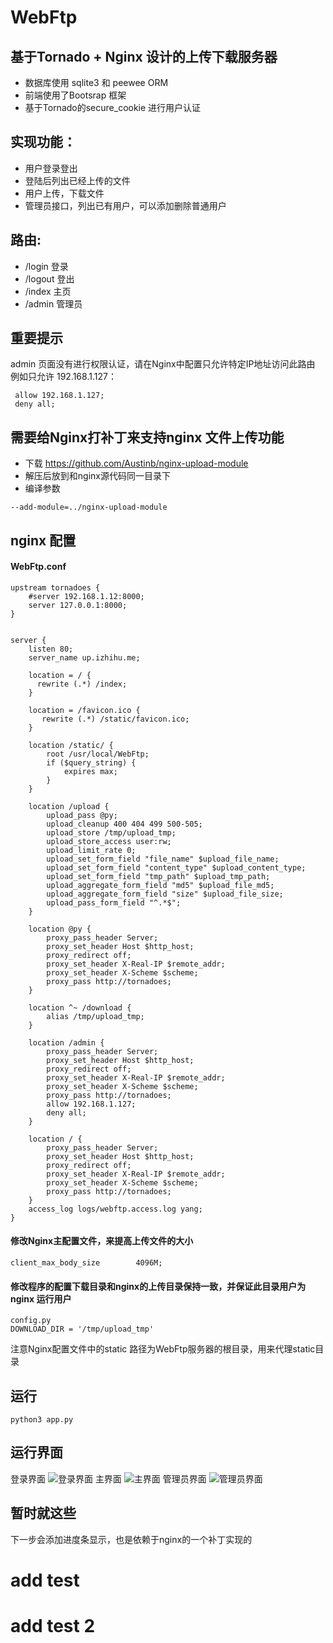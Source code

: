 # WebFtp
## 基于Tornado + Nginx 设计的上传下载服务器
* 数据库使用 sqlite3 和 peewee ORM
* 前端使用了Bootsrap 框架
* 基于Tornado的secure_cookie 进行用户认证
## 实现功能：
* 用户登录登出
* 登陆后列出已经上传的文件
* 用户上传，下载文件
* 管理员接口，列出已有用户，可以添加删除普通用户
## 路由:
* /login 登录
* /logout 登出
* /index 主页
* /admin 管理员

## 重要提示
admin 页面没有进行权限认证，请在Nginx中配置只允许特定IP地址访问此路由
例如只允许 192.168.1.127：
```
 allow 192.168.1.127;
 deny all;
```

## 需要给Nginx打补丁来支持nginx 文件上传功能
* 下载 https://github.com/Austinb/nginx-upload-module
* 解压后放到和nginx源代码同一目录下
* 编译参数
```
--add-module=../nginx-upload-module
```

## nginx 配置
#### WebFtp.conf
```
upstream tornadoes {
    #server 192.168.1.12:8000;
    server 127.0.0.1:8000;
}


server {
    listen 80;
    server_name up.izhihu.me;
    
    location = / {
      rewrite (.*) /index;
    }   
   
    location = /favicon.ico {
       rewrite (.*) /static/favicon.ico;
    }

    location /static/ {
        root /usr/local/WebFtp;
        if ($query_string) {
            expires max;
        }
    }

    location /upload {
        upload_pass @py;
        upload_cleanup 400 404 499 500-505;
        upload_store /tmp/upload_tmp;
        upload_store_access user:rw;
        upload_limit_rate 0;
        upload_set_form_field "file_name" $upload_file_name;
        upload_set_form_field "content_type" $upload_content_type;
        upload_set_form_field "tmp_path" $upload_tmp_path;
        upload_aggregate_form_field "md5" $upload_file_md5;
        upload_aggregate_form_field "size" $upload_file_size;
        upload_pass_form_field "^.*$";
    }
    
    location @py {
        proxy_pass_header Server;
        proxy_set_header Host $http_host;
        proxy_redirect off;
        proxy_set_header X-Real-IP $remote_addr;
        proxy_set_header X-Scheme $scheme;
        proxy_pass http://tornadoes;
    }
   
    location ^~ /download {
        alias /tmp/upload_tmp;
    }
    
    location /admin {
        proxy_pass_header Server;
        proxy_set_header Host $http_host;
        proxy_redirect off;
        proxy_set_header X-Real-IP $remote_addr;
        proxy_set_header X-Scheme $scheme;
        proxy_pass http://tornadoes;
        allow 192.168.1.127;
        deny all;
    }

    location / {
        proxy_pass_header Server;
        proxy_set_header Host $http_host;
        proxy_redirect off;
        proxy_set_header X-Real-IP $remote_addr;
        proxy_set_header X-Scheme $scheme;
        proxy_pass http://tornadoes;
    }
    access_log logs/webftp.access.log yang;
}
```
#### 修改Nginx主配置文件，来提高上传文件的大小
```
client_max_body_size        4096M;
```
#### 修改程序的配置下载目录和nginx的上传目录保持一致，并保证此目录用户为 nginx 运行用户
```
config.py
DOWNLOAD_DIR = '/tmp/upload_tmp'
```
注意Nginx配置文件中的static 路径为WebFtp服务器的根目录，用来代理static目录

## 运行
```python3 app.py```
## 运行界面
登录界面
![登录界面](https://github.com/lgphone/WebFtp/blob/master/doc/pic/login.png)
主界面
![主界面](https://github.com/lgphone/WebFtp/blob/master/doc/pic/index.png)
管理员界面
![管理员界面](https://github.com/lgphone/WebFtp/blob/master/doc/pic/admin.png)

## 暂时就这些
下一步会添加进度条显示，也是依赖于nginx的一个补丁实现的
# add test
# add test 2

